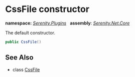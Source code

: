 # CssFile constructor
**namespace:** *[Serenity.Plugins](../../README.md#serenity.plugins-namespace)*   **assembly**: *[Serenity.Net.Core](../../README.md)*

The default constructor.

```csharp
public CssFile()
```

## See Also

* class [CssFile](../CssFile.md)